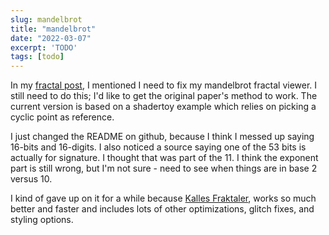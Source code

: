 ```yaml
---
slug: mandelbrot
title: "mandelbrot"
date: "2022-03-07"
excerpt: 'TODO'
tags: [todo]
---
```


In my [fractal post](https://frankiemercado.com/2022/01/27/fractal/), I mentioned I need to fix my mandelbrot fractal viewer. I still need to do this; I'd like to get the original paper's method to work. The current version is based on a shadertoy example which relies on picking a cyclic point as reference.

I just changed the README on github, because I think I messed up saying 16-bits and 16-digits. I also noticed a source saying one of the 53 bits is actually for signature. I thought that was part of the 11. I think the exponent part is still wrong, but I'm not sure - need to see when things are in base 2 versus 10.

I kind of gave up on it for a while because [Kalles Fraktaler](http://www.chillheimer.de/kallesfraktaler/), works so much better and faster and includes lots of other optimizations, glitch fixes, and styling options.
